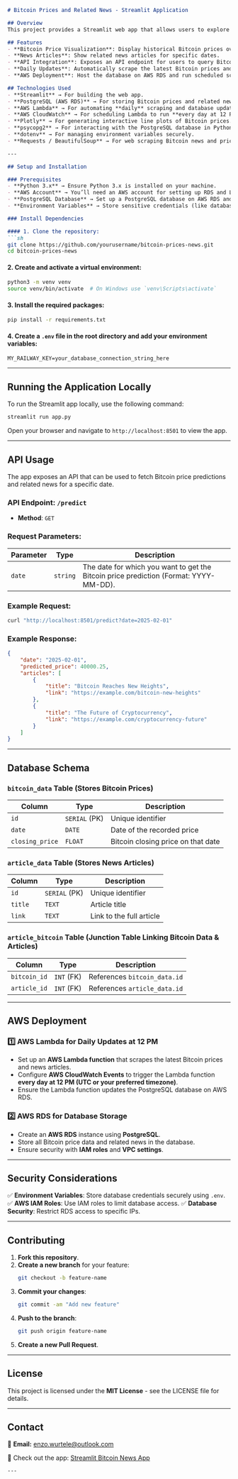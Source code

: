```markdown
# Bitcoin Prices and Related News - Streamlit Application

## Overview
This project provides a Streamlit web app that allows users to explore Bitcoin price data over time and view related news articles for specific dates. It integrates data from a PostgreSQL database hosted on AWS RDS, where Bitcoin prices and articles are stored. The project also includes an API endpoint for fetching Bitcoin price predictions and related news, and it updates the database **daily at 12 PM** using AWS Lambda.

## Features
- **Bitcoin Price Visualization**: Display historical Bitcoin prices over time using interactive plots.
- **News Articles**: Show related news articles for specific dates.
- **API Integration**: Exposes an API endpoint for users to query Bitcoin price predictions and related news.
- **Daily Updates**: Automatically scrape the latest Bitcoin prices and news **every day at 12 PM** using AWS Lambda and update the database.
- **AWS Deployment**: Host the database on AWS RDS and run scheduled scraping with AWS Lambda.

## Technologies Used
- **Streamlit** → For building the web app.
- **PostgreSQL (AWS RDS)** → For storing Bitcoin prices and related news articles.
- **AWS Lambda** → For automating **daily** scraping and database updates.
- **AWS CloudWatch** → For scheduling Lambda to run **every day at 12 PM**.
- **Plotly** → For generating interactive line plots of Bitcoin prices.
- **psycopg2** → For interacting with the PostgreSQL database in Python.
- **dotenv** → For managing environment variables securely.
- **Requests / BeautifulSoup** → For web scraping Bitcoin news and prices.

---

## Setup and Installation

### Prerequisites
- **Python 3.x** → Ensure Python 3.x is installed on your machine.
- **AWS Account** → You’ll need an AWS account for setting up RDS and Lambda.
- **PostgreSQL Database** → Set up a PostgreSQL database on AWS RDS and get your database connection string.
- **Environment Variables** → Store sensitive credentials (like database credentials) in a `.env` file.

### Install Dependencies

#### 1. Clone the repository:
```sh
git clone https://github.com/yourusername/bitcoin-prices-news.git
cd bitcoin-prices-news
```

#### 2. Create and activate a virtual environment:
```sh
python3 -m venv venv
source venv/bin/activate  # On Windows use `venv\Scripts\activate`
```

#### 3. Install the required packages:
```sh
pip install -r requirements.txt
```

#### 4. Create a `.env` file in the root directory and add your environment variables:
```
MY_RAILWAY_KEY=your_database_connection_string_here
```

---

## Running the Application Locally
To run the Streamlit app locally, use the following command:
```sh
streamlit run app.py
```
Open your browser and navigate to `http://localhost:8501` to view the app.

---

## API Usage
The app exposes an API that can be used to fetch Bitcoin price predictions and related news for a specific date.

### API Endpoint: `/predict`
- **Method**: `GET`

### Request Parameters:
| Parameter | Type  | Description |
|-----------|------|-------------|
| `date` | `string` | The date for which you want to get the Bitcoin price prediction (Format: YYYY-MM-DD). |

### Example Request:
```sh
curl "http://localhost:8501/predict?date=2025-02-01"
```

### Example Response:
```json
{
    "date": "2025-02-01",
    "predicted_price": 40000.25,
    "articles": [
        {
            "title": "Bitcoin Reaches New Heights",
            "link": "https://example.com/bitcoin-new-heights"
        },
        {
            "title": "The Future of Cryptocurrency",
            "link": "https://example.com/cryptocurrency-future"
        }
    ]
}
```

---

## Database Schema

### `bitcoin_data` Table (Stores Bitcoin Prices)
| Column  | Type         | Description |
|---------|-------------|-------------|
| `id`    | `SERIAL` (PK) | Unique identifier |
| `date`  | `DATE`        | Date of the recorded price |
| `closing_price` | `FLOAT` | Bitcoin closing price on that date |

### `article_data` Table (Stores News Articles)
| Column  | Type         | Description |
|---------|-------------|-------------|
| `id`    | `SERIAL` (PK) | Unique identifier |
| `title` | `TEXT`       | Article title |
| `link`  | `TEXT`       | Link to the full article |

### `article_bitcoin` Table (Junction Table Linking Bitcoin Data & Articles)
| Column  | Type   | Description |
|---------|--------|-------------|
| `bitcoin_id` | `INT` (FK) | References `bitcoin_data.id` |
| `article_id` | `INT` (FK) | References `article_data.id` |

---

## AWS Deployment

### 1️⃣ AWS Lambda for Daily Updates at 12 PM
- Set up an **AWS Lambda function** that scrapes the latest Bitcoin prices and news articles.
- Configure **AWS CloudWatch Events** to trigger the Lambda function **every day at 12 PM (UTC or your preferred timezone)**.
- Ensure the Lambda function updates the PostgreSQL database on AWS RDS.

### 2️⃣ AWS RDS for Database Storage
- Create an **AWS RDS** instance using **PostgreSQL**.
- Store all Bitcoin price data and related news in the database.
- Ensure security with **IAM roles** and **VPC settings**.

---

## Security Considerations
✅ **Environment Variables**: Store database credentials securely using `.env`.
✅ **AWS IAM Roles**: Use IAM roles to limit database access.
✅ **Database Security**: Restrict RDS access to specific IPs.

---

## Contributing
1. **Fork this repository**.
2. **Create a new branch** for your feature:
   ```sh
   git checkout -b feature-name
   ```
3. **Commit your changes**:
   ```sh
   git commit -am "Add new feature"
   ```
4. **Push to the branch**:
   ```sh
   git push origin feature-name
   ```
5. **Create a new Pull Request**.

---

## License
This project is licensed under the **MIT License** - see the LICENSE file for details.

---

## Contact
📩 **Email:** [enzo.wurtele@outlook.com](mailto:enzo.wurtele@outlook.com)

🚀 Check out the app: [Streamlit Bitcoin News App](https://bitcoinnews-krtk4tzwzgxupivcyjmhxc.streamlit.app/)
```
---
